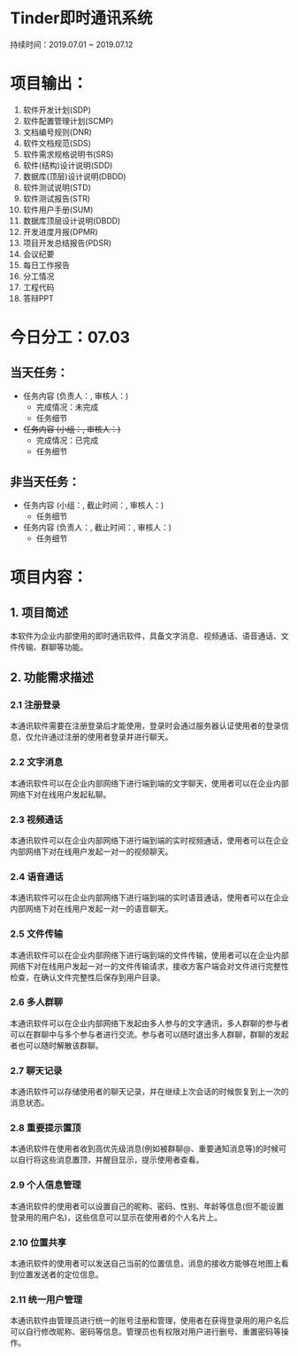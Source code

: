 # Tinder即时通讯系统

持续时间：2019.07.01 ~ 2019.07.12

# 项目输出：

1. 软件开发计划(SDP)
2. 软件配置管理计划(SCMP)
3. 文档编号规则(DNR)
4. 软件文档规范(SDS)
5. 软件需求规格说明书(SRS)
6. 软件(结构)设计说明(SDD)
7. 数据库(顶层)设计说明(DBDD)
8. 软件测试说明(STD)
9. 软件测试报告(STR)
10. 软件用户手册(SUM)
11. 数据库顶层设计说明(DBDD)
12. 开发进度月报(DPMR)
13. 项目开发总结报告(PDSR)
14. 会议纪要
15. 每日工作报告
16. 分工情况
17. 工程代码
18. 答辩PPT 

# 今日分工：07.03

## 当天任务：
- 任务内容 (负责人：, 审核人：)
    - 完成情况：未完成
    - 任务细节
- ~~任务内容 (小组：, 审核人：)~~
    - 完成情况：已完成
    - 任务细节

## 非当天任务：
- 任务内容 (小组：, 截止时间：, 审核人：)
    - 任务细节
- 任务内容 (负责人：, 截止时间：, 审核人：)
    - 任务细节

# 项目内容：

## 1. 项目简述
本软件为企业内部使用的即时通讯软件，具备文字消息、视频通话、语音通话、文件传输、群聊等功能。

## 2. 功能需求描述
### 2.1 注册登录
本通讯软件需要在注册登录后才能使用，登录时会通过服务器认证使用者的登录信息，仅允许通过注册的使用者登录并进行聊天。
### 2.2 文字消息
本通讯软件可以在企业内部网络下进行端到端的文字聊天，使用者可以在企业内部网络下对在线用户发起私聊。
### 2.3 视频通话
本通讯软件可以在企业内部网络下进行端到端的实时视频通话，使用者可以在企业内部网络下对在线用户发起一对一的视频聊天。
### 2.4 语音通话
本通讯软件可以在企业内部网络下进行端到端的实时语音通话，使用者可以在企业内部网络下对在线用户发起一对一的语音聊天。
### 2.5 文件传输
本通讯软件可以在企业内部网络下进行端到端的文件传输，使用者可以在企业内部网络下对在线用户发起一对一的文件传输请求，接收方客户端会对文件进行完整性检查，在确认文件完整性后保存到用户目录。
### 2.6 多人群聊
本通讯软件可以在企业内部网络下发起由多人参与的文字通讯，多人群聊的参与者可以在群聊中与多个参与者进行交流。参与者可以随时退出多人群聊，群聊的发起者也可以随时解散该群聊。
### 2.7 聊天记录
本通讯软件可以存储使用者的聊天记录，并在继续上次会话的时候恢复到上一次的消息状态。
### 2.8 重要提示置顶
本通讯软件在使用者收到高优先级消息(例如被群聊@、重要通知消息等)的时候可以自行将这些消息置顶，并醒目显示，提示使用者查看。
### 2.9 个人信息管理
本通讯软件的使用者可以设置自己的昵称、密码、性别、年龄等信息(但不能设置登录用的用户名)，这些信息可以显示在使用者的个人名片上。
### 2.10 位置共享
本通讯软件的使用者可以发送自己当前的位置信息，消息的接收方能够在地图上看到位置发送者的定位信息。
### 2.11 统一用户管理
本通讯软件由管理员进行统一的账号注册和管理，使用者在获得登录用的用户名后可以自行修改昵称、密码等信息。管理员也有权限对用户进行删号、重置密码等操作。

